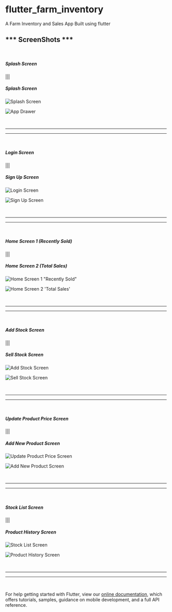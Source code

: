 # flutter_farm_inventory

A Farm Inventory and Sales App Built using flutter

<h2> *** ScreenShots *** </h2>
<br>
<h5> Splash Screen </h5> ||| <h5> Splash Screen </h5>

![Splash Screen](/screenshots/splash_screen.png)

![App Drawer](/screenshots/app_drawer.png)

<br><hr><hr><br>
<h5> Login Screen </h5> ||| <h5> Sign Up Screen </h5>

![Login Screen](/screenshots/login_screen.png)

![Sign Up Screen](/screenshots/sign_up_screen.png)

<br><hr><hr><br>
<h5> Home Screen 1 (Recently Sold) </h5> ||| <h5> Home Screen 2 (Total Sales) </h5>

![Home Screen 1 "Recently Sold"](/screenshots/recently_sold_home_screen_1.png)

![Home Screen 2 'Total Sales'](/screenshots/total_sales_home_screen_2.png)

<br><hr><hr><br>
<h5> Add Stock Screen </h5> ||| <h5> Sell Stock Screen </h5>

![Add Stock Screen](/screenshots/add_stock_screen.png)

![Sell Stock Screen](/screenshots/sell_stock_screen.png)

<br><hr><hr><br>
<h5> Update Product Price Screen </h5> ||| <h5> Add New Product Screen </h5>

![Update Product Price Screen](/screenshots/update_product_price_screen.png)

![Add New Product Screen](/screenshots/add_new_product_screen.png)

<br><hr><hr><br>
<h5> Stock List Screen </h5> ||| <h5> Product History Screen </h5>

![Stock List Screen](/screenshots/stock_list_screen.png)

![Product History Screen](/screenshots/product_history_screen.png)

<br><hr><hr><br>

For help getting started with Flutter, view our
[online documentation](https://flutter.dev/docs), which offers tutorials, samples, guidance on
mobile development, and a full API reference.

